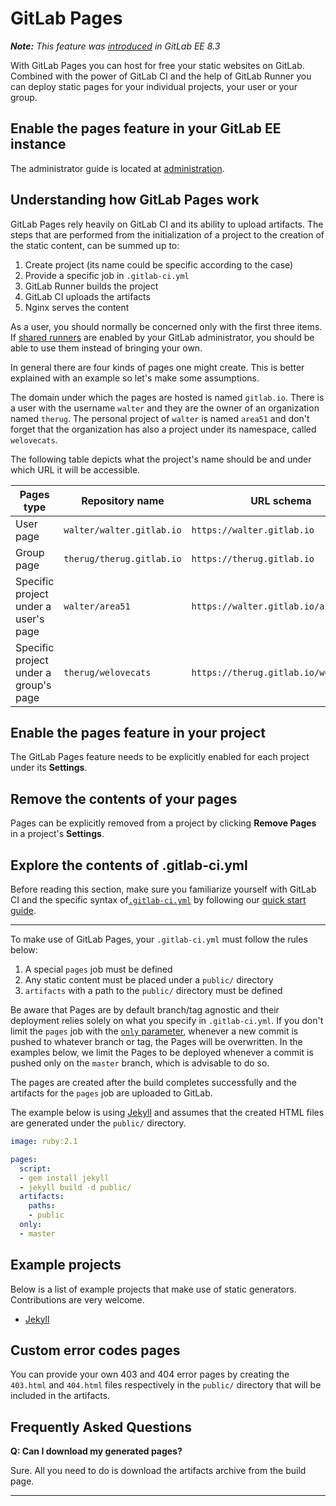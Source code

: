 # GitLab Pages

_**Note:** This feature was [introduced][ee-80] in GitLab EE 8.3_

With GitLab Pages you can host for free your static websites on GitLab.
Combined with the power of GitLab CI and the help of GitLab Runner you can
deploy static pages for your individual projects, your user or your group.

## Enable the pages feature in your GitLab EE instance

The administrator guide is located at [administration](administration.md).

## Understanding how GitLab Pages work

GitLab Pages rely heavily on GitLab CI and its ability to upload artifacts.
The steps that are performed from the initialization of a project to the
creation of the static content, can be summed up to:

1. Create project (its name could be specific according to the case)
1. Provide a specific job in `.gitlab-ci.yml`
1. GitLab Runner builds the project
1. GitLab CI uploads the artifacts
1. Nginx serves the content

As a user, you should normally be concerned only with the first three items.
If [shared runners](../ci/runners/README.md) are enabled by your GitLab
administrator, you should be able to use them instead of bringing your own.

In general there are four kinds of pages one might create. This is better
explained with an example so let's make some assumptions.

The domain under which the pages are hosted is named `gitlab.io`. There is a
user with the username `walter` and they are the owner of an organization named
`therug`. The personal project of `walter` is named `area51` and don't forget
that the organization has also a project under its namespace, called
`welovecats`.

The following table depicts what the project's name should be and under which
URL it will be accessible.

| Pages type | Repository name | URL schema |
| ---------- | --------------- | ---------- |
| User page  | `walter/walter.gitlab.io`  | `https://walter.gitlab.io`  |
| Group page | `therug/therug.gitlab.io`  | `https://therug.gitlab.io`  |
| Specific project under a user's page  | `walter/area51`     | `https://walter.gitlab.io/area51`     |
| Specific project under a group's page | `therug/welovecats` | `https://therug.gitlab.io/welovecats` |

## Enable the pages feature in your project

The GitLab Pages feature needs to be explicitly enabled for each project
under its **Settings**.

## Remove the contents of your pages

Pages can be explicitly removed from a project by clicking **Remove Pages**
in a project's **Settings**.

## Explore the contents of .gitlab-ci.yml

Before reading this section, make sure you familiarize yourself with GitLab CI
and the specific syntax of[`.gitlab-ci.yml`](../ci/yaml/README.md) by
following our [quick start guide](../ci/quick_start/README.md).

---

To make use of GitLab Pages, your `.gitlab-ci.yml` must follow the rules below:

1. A special `pages` job must be defined
1. Any static content must be placed under a `public/` directory
1. `artifacts` with a path to the `public/` directory must be defined

Be aware that Pages are by default branch/tag agnostic and their deployment
relies solely on what you specify in `.gitlab-ci.yml`. If you don't limit the
`pages` job with the [`only` parameter](../ci/yaml/README.md#only-and-except),
whenever a new commit is pushed to whatever branch or tag, the Pages will be
overwritten. In the examples below, we limit the Pages to be deployed whenever
a commit is pushed only on the `master` branch, which is advisable to do so.

The pages are created after the build completes successfully and the artifacts
for the `pages` job are uploaded to GitLab.

The example below is using [Jekyll][] and assumes that the created HTML files
are generated under the `public/` directory.

```yaml
image: ruby:2.1

pages:
  script:
  - gem install jekyll
  - jekyll build -d public/
  artifacts:
    paths:
    - public
  only:
  - master
```

## Example projects

Below is a list of example projects that make use of static generators.
Contributions are very welcome.

* [Jekyll](https://gitlab.com/gitlab-examples/pages-jekyll)

## Custom error codes pages

You can provide your own 403 and 404 error pages by creating the `403.html` and
`404.html` files respectively in the `public/` directory that will be included
in the artifacts.

## Frequently Asked Questions

**Q: Can I download my generated pages?**

Sure. All you need to do is download the artifacts archive from the build page.

---

[jekyll]: http://jekyllrb.com/
[ee-80]: https://gitlab.com/gitlab-org/gitlab-ee/merge_requests/80
